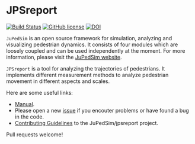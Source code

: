 # JPSreport

[![Build Status](https://travis-ci.com/JuPedSim/jpsreport.svg?branch=develop)](https://travis-ci.com/JuPedSim/jpsreport)
[![GitHub license](https://img.shields.io/badge/license-GPL-blue.svg)](https://raw.githubusercontent.com/JuPedSim/jpsreport/master/LICENSE)
[![DOI](https://zenodo.org/badge/109670242.svg)](https://zenodo.org/badge/latestdoi/109670242)

`JuPedSim` is an open source framework for simulation, analyzing and visualizing pedestrian dynamics. It consists of four modules which are loosely coupled and can be used independently at the moment. For more information, please visit the [JuPedSim website](https://www.jupedsim.org).

`JPSreport` is a tool for analyzing the trajectories of pedestrians. It implements different measurement methods to analyze pedestrian movement in different aspects and scales.

Here are some useful links:

* [Manual](https://www.jupedsim.org/jpsreport/).
* Please open a new [issue](https://github.com/JuPedSim/jpsreport/issues) if you encouter problems or have found a bug in the code.
* [Contributing Guidelines](https://github.com/JuPedSim/jpsreport/blob/develop/CONTRIBUTING.md) to the JuPedSim/jpsreport project.

Pull requests welcome!
